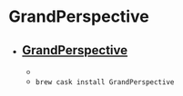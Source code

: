 # GrandPerspective
- [GrandPerspective](https://grandperspectiv.sourceforge.io/)
  - 
  - 
  - `brew cask install GrandPerspective`

